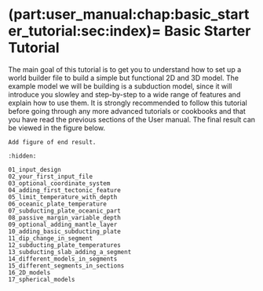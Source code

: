 (part:user_manual:chap:basic_starter_tutorial:sec:index)=
Basic Starter Tutorial
========================



The main goal of this tutorial is to get you to understand how to set up a world builder file to build a simple but functional 2D and 3D model. The example model we will be building is a subduction model, since it will introduce you slowley and step-by-step to a wide range of features and explain how to use them. It is strongly recommended to follow this tutorial before going through any more advanced tutorials or cookbooks and that you have read the previous sections of the User manual. The final result can be viewed in the figure below.

```{todo}
Add figure of end result.
```

```{toctree}
:hidden:

01_input_design
02_your_first_input_file
03_optional_coordinate_system
04_adding_first_tectonic_feature
05_limit_temperature_with_depth
06_oceanic_plate_temperature
07_subducting_plate_oceanic_part
08_passive_margin_variable_depth
09_optional_adding_mantle_layer
10_adding_basic_subducting_plate
11_dip_change_in_segment
12_subducting_plate_temperatures
13_subducting_slab_adding_a_segment
14_different_models_in_segments
15_different_segments_in_sections
16_2D_models
17_spherical_models
```

